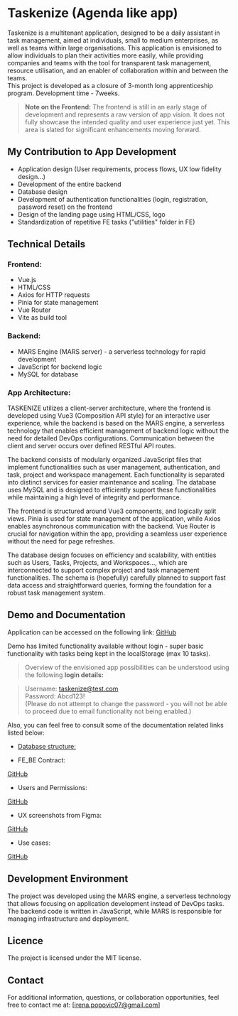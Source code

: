 # Taskenize (Agenda like app)
 Taskenize is a multitenant application, designed to be a daily assistant in task management, aimed at individuals, small to medium enterprises, as well as teams within large organisations. This application is envisioned to allow individuals to plan their activities more easily, while providing companies and teams with the tool for transparent task management, resource utilisation, and an enabler of collaboration within and between the teams.  
 This project is developed as a closure of 3-month long apprenticeship program. Development time - 7weeks.



 > **Note on the Frontend:** The frontend is still in an early stage of development and represents a raw version of app vision. It does not fully showcase the intended quality and user experience just yet. This area is slated for significant enhancements moving forward.

## My Contribution to App Development
- Application design (User requirements, process flows, UX low fidelity design...)
- Development of the entire backend 
- Database design
- Development of authentication functionalities (login, registration, password reset) on the frontend
- Design of the landing page using HTML/CSS, logo
- Standardization of repetitive FE tasks ("utilities" folder in FE)

## Technical Details

### Frontend:
 - Vue.js
 - HTML/CSS
 - Axios for HTTP requests
 - Pinia for state management
 - Vue Router
 - Vite as build tool


### Backend:
 - MARS Engine (MARS server) - a serverless technology for rapid development
 - JavaScript for backend logic
 - MySQL for database


### App Architecture:
TASKENIZE utilizes a client-server architecture, where the frontend is developed using Vue3 (Composition API style) for an interactive user experience, while the backend is based on the MARS engine, a serverless technology that enables efficient management of backend logic without the need for detailed DevOps configurations. Communication between the client and server occurs over defined RESTful API routes.

The backend consists of modularly organized JavaScript files that implement functionalities such as user management, authentication, and task, project and workspace management. Each functionality is separated into distinct services for easier maintenance and scaling. The database uses MySQL and is designed to efficiently support these functionalities while maintaining a high level of integrity and performance.

The frontend is structured around Vue3 components, and logically split views. Pinia is used for state management of the application, while Axios enables asynchronous communication with the backend. Vue Router is crucial for navigation within the app, providing a seamless user experience without the need for page refreshes.

The database design focuses on efficiency and scalability, with entities such as Users, Tasks, Projects, and Workspaces..., which are interconnected to support complex project and task management functionalities. The schema is (hopefully) carefully planned to support fast data access and straightforward queries, forming the foundation for a robust task management system.


## Demo and Documentation
Application can be accessed on the following link: [GitHub](http://307w123.e2.mars-hosting.com/)

Demo has limited functionality available without login - super basic functionality with tasks being kept in the localStorage (max 10 tasks).

> Overview of the envisioned app possibilities can be understood using the following **login details:**


> Username: taskenize@test.com  
> Password: Abcd123!  
> (Please do not attempt to change the password - you will not be able to proceed due to email functionality not being enabled.)


Also, you can feel free to consult some of the documentation related links listed below:

- [Database structure:](https://drive.google.com/file/d/12C9I5N8rUo2w6MeVaAs3YavWJoRIXnOU/view?usp=drive_link)

- FE_BE Contract:


[GitHub](https://docs.google.com/document/d/19u_XQ0LXa3V3HBpcbWQZtc-UkjMYKVgolsMGZbXUGAo/edit?usp=drive_link)

- Users and Permissions:


[GitHub](https://docs.google.com/spreadsheets/d/1dN_jyEfNSbEReMjKAUCieN-CDkB1aCsrzQemdgMoxjc/edit?usp=drive_link)

- UX screenshots from Figma:


[GitHub](https://drive.google.com/drive/folders/1BRE-na_T7RnDtNefDWGkXG-dlf-2urSh?usp=drive_link)

- Use cases:


[GitHub](https://drive.google.com/drive/folders/1MK9CRqY_eozBhuExTfNfmLgq8f9iVad_?usp=drive_link)


## Development Environment
The project was developed using the MARS engine, a serverless technology that allows focusing on application development instead of DevOps tasks. The backend code is written in JavaScript, while MARS is responsible for managing infrastructure and deployment.


## Licence
The project is licensed under the MIT license.

## Contact
For additional information, questions, or collaboration opportunities, feel free to contact me at: [irena.popovic07@gmail.com]
